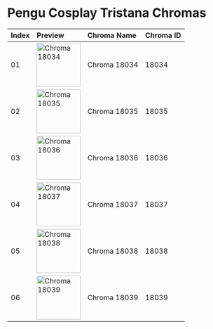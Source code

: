 # Pengu Cosplay Tristana Chromas

| Index | Preview | Chroma Name | Chroma ID |
|:---|:---|:---|:---|
| 01 | <img src='https://raw.communitydragon.org/latest/plugins/rcp-be-lol-game-data/global/default/v1/champion-chroma-images/18/18034.png' alt='Chroma 18034' width='100'> | Chroma 18034 | 18034 |
| 02 | <img src='https://raw.communitydragon.org/latest/plugins/rcp-be-lol-game-data/global/default/v1/champion-chroma-images/18/18035.png' alt='Chroma 18035' width='100'> | Chroma 18035 | 18035 |
| 03 | <img src='https://raw.communitydragon.org/latest/plugins/rcp-be-lol-game-data/global/default/v1/champion-chroma-images/18/18036.png' alt='Chroma 18036' width='100'> | Chroma 18036 | 18036 |
| 04 | <img src='https://raw.communitydragon.org/latest/plugins/rcp-be-lol-game-data/global/default/v1/champion-chroma-images/18/18037.png' alt='Chroma 18037' width='100'> | Chroma 18037 | 18037 |
| 05 | <img src='https://raw.communitydragon.org/latest/plugins/rcp-be-lol-game-data/global/default/v1/champion-chroma-images/18/18038.png' alt='Chroma 18038' width='100'> | Chroma 18038 | 18038 |
| 06 | <img src='https://raw.communitydragon.org/latest/plugins/rcp-be-lol-game-data/global/default/v1/champion-chroma-images/18/18039.png' alt='Chroma 18039' width='100'> | Chroma 18039 | 18039 |
